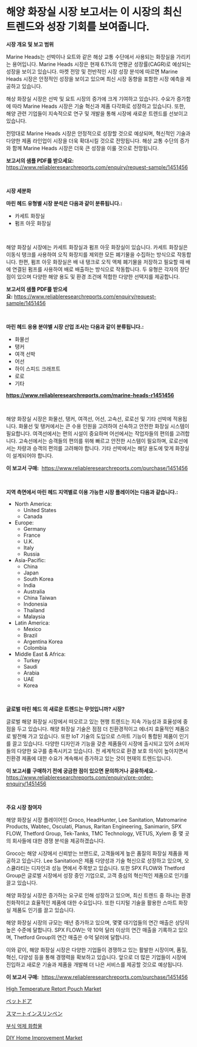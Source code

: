 <p><h1>해양 화장실 시장 보고서는 이 시장의 최신 트렌드와 성장 기회를 보여줍니다.</h1></p><p><strong>시장 개요 및 보고 범위</strong></p>
<p><p>Marine Heads는 선박이나 요트와 같은 해상 교통 수단에서 사용되는 화장실을 가리키는 용어입니다. Marine Heads 시장은 현재 6.1%의 연평균 성장률(CAGR)로 예상되는 성장을 보이고 있습니다. 마켓 전망 및 전반적인 시장 성장 분석에 따르면 Marine Heads 시장은 안정적인 성장을 보이고 있으며 최신 시장 동향을 포함한 시장 예측을 제공하고 있습니다.</p><p>해상 화장실 시장은 선박 및 요트 시장의 증가에 크게 기여하고 있습니다. 수요가 증가함에 따라 Marine Heads 시장은 기술 혁신과 제품 다각화로 성장하고 있습니다. 또한, 해양 관련 기업들이 지속적으로 연구 및 개발을 통해 시장에 새로운 트렌드를 선보이고 있습니다.</p><p>전망대로 Marine Heads 시장은 안정적으로 성장할 것으로 예상되며, 혁신적인 기술과 다양한 제품 라인업이 시장을 더욱 확대시킬 것으로 전망됩니다. 해상 교통 수단의 증가와 함께 Marine Heads 시장은 더욱 큰 성장을 이룰 것으로 전망됩니다.</p></p>
<p><strong>보고서의 샘플 PDF를 받으세요:</strong> <a href="https://www.reliableresearchreports.com/enquiry/request-sample/1451456">https://www.reliableresearchreports.com/enquiry/request-sample/1451456</a></p>
<p>&nbsp;</p>
<p><strong>시장 세분화</strong></p>
<p><strong>마린 헤드 유형별 시장 분석은 다음과 같이 분류됩니다.:</strong></p>
<p><ul><li>카세트 화장실</li><li>펌프 아웃 화장실</li></ul></p>
<p>&nbsp;</p>
<p><p>해양 화장실 시장에는 카세트 화장실과 펌프 아웃 화장실이 있습니다. 카세트 화장실은 이동식 탱크를 사용하여 오직 화장지를 제외한 모든 폐기물을 수집하는 방식으로 작동합니다. 한편, 펌프 아웃 화장실은 배 내 탱크로 오직 액체 폐기물을 저장하고 필요할 때 배에 연결된 펌프를 사용하여 배로 배출하는 방식으로 작동합니다. 두 유형은 각자의 장단점이 있으며 다양한 해양 용도 및 환경 조건에 적합한 다양한 선택지를 제공합니다.</p></p>
<p><strong>보고서의 샘플 PDF를 받으세요:</strong>&nbsp;<a href="https://www.reliableresearchreports.com/enquiry/request-sample/1451456">https://www.reliableresearchreports.com/enquiry/request-sample/1451456</a></p>
<p>&nbsp;</p>
<p><strong> 마린 헤드 응용 분야별 시장 산업 조사는 다음과 같이 분류됩니다.:</strong></p>
<p><ul><li>화물선</li><li>탱커</li><li>여객 선박</li><li>어선</li><li>하이 스피드 크래프트</li><li>로로</li><li>기타</li></ul></p>
<p><strong><a href="https://www.reliableresearchreports.com/marine-heads-r1451456">https://www.reliableresearchreports.com/marine-heads-r1451456</a></strong></p>
<p>&nbsp;</p>
<p><p>해양 화장실 시장은 화물선, 탱커, 여객선, 어선, 고속선, 로로선 및 기타 선박에 적용됩니다. 화물선 및 탱커에서는 큰 수용 인원을 고려하여 신속하고 안전한 화장실 시스템이 필요합니다. 여객선에서는 편의 시설이 중요하며 어선에서는 작업자들의 편의를 고려합니다. 고속선에서는 승객들의 편의를 위해 빠르고 안전한 시스템이 필요하며, 로로선에서는 차량과 승객의 편의를 고려해야 합니다. 기타 선박에서는 해당 용도에 맞게 화장실이 설계되어야 합니다.</p></p>
<p><strong>이 보고서 구매:</strong>&nbsp; <a href="https://www.reliableresearchreports.com/purchase/1451456">https://www.reliableresearchreports.com/purchase/1451456</a></p>
<p>&nbsp;</p>
<p><strong>지역 측면에서 마린 헤드 지역별로 이용 가능한 시장 플레이어는 다음과 같습니다.:</strong></p>
<p><ul>
    <li>
        North America:
        <ul>
            <li>United States</li>
            <li>Canada</li>
        </ul>
    </li>
    <li>
        Europe:
        <ul>
            <li>Germany</li>
            <li>France</li>
            <li>U.K.</li>
            <li>Italy</li>
            <li>Russia</li>
        </ul>
    </li>
    <li>
        Asia-Pacific:
        <ul>
            <li>China</li>
            <li>Japan</li>
            <li>South Korea</li>
            <li>India</li>
            <li>Australia</li>
            <li>China Taiwan</li>
            <li>Indonesia</li>
            <li>Thailand</li>
            <li>Malaysia</li>
        </ul>
    </li>
    <li>
        Latin America:
        <ul>
            <li>Mexico</li>
            <li>Brazil</li>
            <li>Argentina Korea</li>
            <li>Colombia</li>
        </ul>
    </li>
    <li>
        Middle East & Africa:
        <ul>
            <li>Turkey</li>
            <li>Saudi</li>
            <li>Arabia</li>
            <li>UAE</li>
            <li>Korea</li>
        </ul>
    </li>
    </ul></p>
<p>&nbsp;</p>
<p><strong>글로벌 마린 헤드 의 새로운 트렌드는 무엇입니까? 시장?</strong></p>
<p><p>글로벌 해양 화장실 시장에서 떠오르고 있는 현행 트렌드는 지속 가능성과 효율성에 중점을 두고 있습니다. 해양 화장실 기술은 점점 더 친환경적이고 에너지 효율적인 제품으로 발전해 가고 있습니다. 또한 IoT 기술의 도입으로 스마트 기능이 통합된 제품이 인기를 끌고 있습니다. 다양한 디자인과 기능을 갖춘 제품들이 시장에 출시되고 있어 소비자들의 다양한 요구를 충족시키고 있습니다. 전 세계적으로 환경 보호 의식이 높아지면서 친환경 제품에 대한 수요가 계속해서 증가하고 있는 것이 현재의 트렌드입니다.</p></p>
<p><strong>이 보고서를 구매하기 전에 궁금한 점이 있으면 문의하거나 공유하세요.</strong>- <a href="https://www.reliableresearchreports.com/enquiry/pre-order-enquiry/1451456">https://www.reliableresearchreports.com/enquiry/pre-order-enquiry/1451456</a></p>
<p>&nbsp;</p>
<p><strong>주요 시장 참여자</strong></p>
<p><p>해양 화장실 시장 플레이어인 Groco, HeadHunter, Lee Sanitation, Matromarine Products, Wabtec, Osculati, Planus, Raritan Engineering, Sanimarin, SPX FLOW, Thetford Group, Tek-Tanks, TMC Technology, VETUS, Xylem 중 몇 곳의 회사들에 대한 경쟁 분석을 제공하겠습니다.</p><p>Groco는 해양 시장에서 신뢰받는 브랜드로, 고객들에게 높은 품질의 화장실 제품을 제공하고 있습니다. Lee Sanitation은 제품 다양성과 기술 혁신으로 성장하고 있으며, 오스큘라티는 디자인과 성능 면에서 주목받고 있습니다. 또한 SPX FLOW와 Thetford Group은 글로벌 시장에서 성장 중인 기업으로, 고객 중심의 혁신적인 제품으로 인기를 끌고 있습니다.</p><p>해양 화장실 시장은 증가하는 요구로 인해 성장하고 있으며, 최신 트렌드 중 하나는 환경 친화적이고 효율적인 제품에 대한 수요입니다. 또한 디지털 기술을 활용한 스마트 화장실 제품도 인기를 끌고 있습니다.</p><p>해양 화장실 시장의 규모는 매년 증가하고 있으며, 몇몇 대기업들의 연간 매출은 상당히 높은 수준에 달합니다. SPX FLOW는 약 10억 달러 이상의 연간 매출을 기록하고 있으며, Thetford Group의 연간 매출은 수억 달러에 달합니다.</p><p>이와 같이, 해양 화장실 시장은 다양한 기업들이 경쟁하고 있는 활발한 시장이며, 품질, 혁신, 다양성 등을 통해 경쟁력을 확보하고 있습니다. 앞으로 더 많은 기업들이 시장에 진입하고 새로운 기술과 제품을 개발해 더 나은 서비스를 제공할 것으로 예상됩니다.</p></p>
<p><strong>이 보고서 구매:</strong>&nbsp;&nbsp;<a href="https://www.reliableresearchreports.com/purchase/1451456">https://www.reliableresearchreports.com/purchase/1451456</a></p>
<p><p><a href="https://issuu.com/reportprime-2/docs/high-temperature-retort-pouch-market-size-2030.ppt">High Temperature Retort Pouch Market</a></p><p><a href="https://medium.com/@julian6skinner/%E3%83%9A%E3%83%83%E3%83%88%E3%83%89%E3%82%A2%E5%B8%82%E5%A0%B4%E3%81%AE%E5%B1%95%E6%9C%9B-%E6%A5%AD%E7%95%8C%E6%A6%82%E8%A6%81%E3%81%A8%E4%BA%88%E6%B8%AC-2024%E5%B9%B4%E3%81%8B%E3%82%892031%E5%B9%B4-dc49cdcc069b">ペットドア</a></p><p><a href="https://medium.com/@kaiyohnson76845/%E3%82%B9%E3%83%9E%E3%83%BC%E3%83%88%E3%82%A4%E3%83%B3%E3%82%B9%E3%83%AA%E3%83%B3%E3%83%9A%E3%83%B3%E5%B8%82%E5%A0%B4%E3%81%AE%E8%A6%8F%E6%A8%A1-cagr-%E3%83%88%E3%83%AC%E3%83%B3%E3%83%89-2024-2030-9a8d72e29a6b">スマートインスリンペン</a></p><p><a href="https://medium.com/@nyahreinger1/%EB%B6%80%EC%8B%9D-%EC%96%B5%EC%A0%9C-%ED%99%94%ED%95%A9%EB%AC%BC-%EC%8B%9C%EC%9E%A5-%EC%A0%90%EC%9C%A0%EC%9C%A8-%EC%A7%84%ED%99%94-%EB%B0%8F-%EC%8B%9C%EC%9E%A5-%EC%84%B1%EC%9E%A5-%EC%B6%94%EC%9D%B4-2024-2031-cce454eade67">부식 억제 화합물</a></p><p><a href="https://forested-sushi-9b0.notion.site/DIY-Home-Improvement-Market-Competitive-Analysis-Market-Trends-and-Forecast-to-2031-aece253333d44c03b79c1dc2db5323f8">DIY Home Improvement Market</a></p></p>